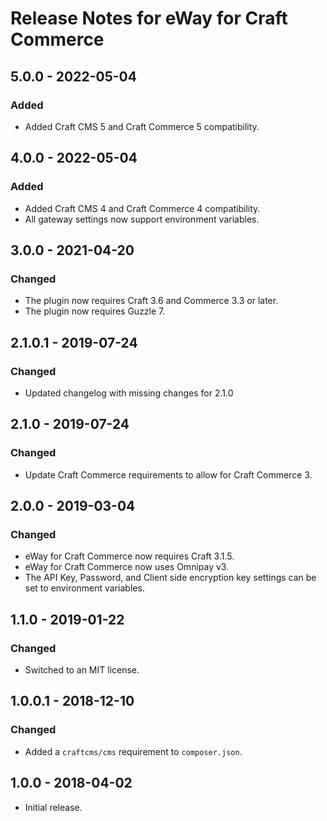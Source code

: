 # Release Notes for eWay for Craft Commerce

## 5.0.0 - 2022-05-04

### Added
- Added Craft CMS 5 and Craft Commerce 5 compatibility.

## 4.0.0 - 2022-05-04

### Added
- Added Craft CMS 4 and Craft Commerce 4 compatibility.
- All gateway settings now support environment variables.

## 3.0.0 - 2021-04-20

### Changed
- The plugin now requires Craft 3.6 and Commerce 3.3 or later.
- The plugin now requires Guzzle 7.

## 2.1.0.1 - 2019-07-24

### Changed
- Updated changelog with missing changes for 2.1.0

## 2.1.0 - 2019-07-24

### Changed
- Update Craft Commerce requirements to allow for Craft Commerce 3.

## 2.0.0 - 2019-03-04

### Changed
- eWay for Craft Commerce now requires Craft 3.1.5.
- eWay for Craft Commerce now uses Omnipay v3.
- The API Key, Password, and Client side encryption key settings can be set to environment variables.

## 1.1.0 - 2019-01-22

### Changed
- Switched to an MIT license.

## 1.0.0.1 - 2018-12-10

### Changed
- Added a `craftcms/cms` requirement to `composer.json`.

## 1.0.0 - 2018-04-02

- Initial release.
